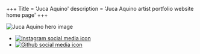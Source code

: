 +++
Title = 'Juca Aquino'
description = 'Juca Aquino artist portfolio website home page'
+++

![Juca Aquino hero image](/images/hero.jpg)

<ul class="social-icons">
    <li>
        <a href="https://instagram.com/juca_aquino" target="_blank">
            <img src="/images/instagram.svg" alt="Instagram social media icon">
        </a>
    </li>
    <li>
        <a href="https://github.com/jucaaquino" target="_blank">
            <img src="/images/github.svg" alt="Github social media icon">
        </a>
    </li>
</ul>
